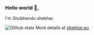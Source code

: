 ### Hello world 👋,

I'm Shubhendu shekhar.

![Github stats](https://github-readme-stats.vercel.app/api?username=shekhar-shubhendu&include_all_commits=true&hide=issues&show_icons=true&count_private=true&custom_title=My%20GitHub%20Stats)
More details at [shekhar.eu](https://shekhar.eu)
